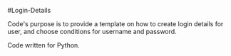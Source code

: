 #Login-Details

Code's purpose is to provide a template on how to create login details for user, and choose conditions for username and password. 

Code written for Python.
